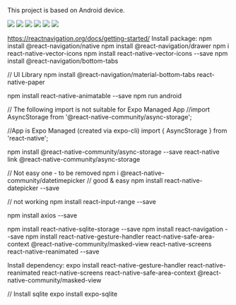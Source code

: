 This project is based on Android device.

![](outputScreenshot/splashScreen.png)
![](outputScreenshot/signInPage.png)
![](outputScreenshot/signUpPage.png)
![](outputScreenshot/flightSearch_oneway.png)
![](outputScreenshot/flightSearch_returnway.png)
![](outputScreenshot/flightDetail.png)


https://reactnavigation.org/docs/getting-started/
Install package:
npm install @react-navigation/native
npm install @react-navigation/drawer
npm i react-native-vector-icons
npm install react-native-vector-icons --save
npm install @react-navigation/bottom-tabs

// UI Library
npm install @react-navigation/material-bottom-tabs react-native-paper

npm install react-native-animatable --save
npm run android



// The following import is not suitable for Expo Managed App
//import AsyncStorage from '@react-native-community/async-storage';

//App is Expo Managed (created via expo-cli)
import { AsyncStorage } from 'react-native';

npm install @react-native-community/async-storage --save
react-native link @react-native-community/async-storage

// Not easy one - to be removed
npm i @react-native-community/datetimepicker
// good & easy
npm install react-native-datepicker --save

// not working
npm install react-input-range --save 

npm install axios --save 

npm install react-native-sqlite-storage --save
npm install react-navigation --save
npm install react-native-gesture-handler react-native-safe-area-context @react-native-community/masked-view react-native-screens react-native-reanimated --save


Install dependency:
expo install react-native-gesture-handler react-native-reanimated react-native-screens react-native-safe-area-context @react-native-community/masked-view


// Install sqlite
expo install expo-sqlite
